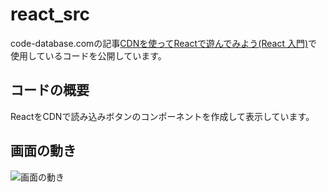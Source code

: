 # react_src
code-database.comの記事[CDNを使ってReactで遊んでみよう(React 入門)](https://code-database.com/knowledges/106)で使用しているコードを公開しています。
## コードの概要
ReactをCDNで読み込みボタンのコンポーネントを作成して表示しています。
## 画面の動き
![画面の動き](https://knowledge-blog.s3-ap-northeast-1.amazonaws.com/uploads/file1589511810254%20react_cdn.gif)
